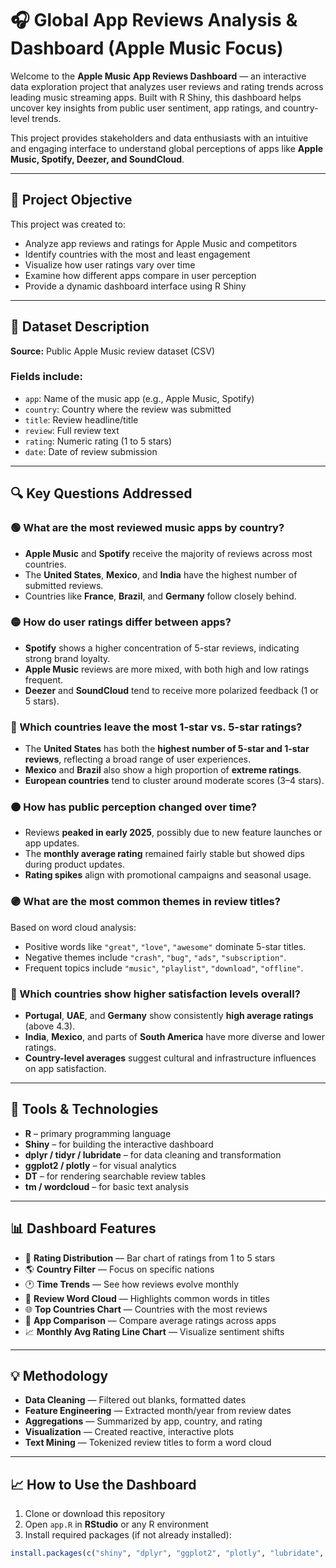 # 🎧 Global App Reviews Analysis & Dashboard (Apple Music Focus)

Welcome to the **Apple Music App Reviews Dashboard** — an interactive data exploration project that analyzes user reviews and rating trends across leading music streaming apps. Built with R Shiny, this dashboard helps uncover key insights from public user sentiment, app ratings, and country-level trends.

This project provides stakeholders and data enthusiasts with an intuitive and engaging interface to understand global perceptions of apps like **Apple Music, Spotify, Deezer, and SoundCloud**.

---

## 🎯 Project Objective

This project was created to:

- Analyze app reviews and ratings for Apple Music and competitors
- Identify countries with the most and least engagement
- Visualize how user ratings vary over time
- Examine how different apps compare in user perception
- Provide a dynamic dashboard interface using R Shiny

---

## 📁 Dataset Description

**Source:** Public Apple Music review dataset (CSV)

### Fields include:

- `app`: Name of the music app (e.g., Apple Music, Spotify)
- `country`: Country where the review was submitted
- `title`: Review headline/title
- `review`: Full review text
- `rating`: Numeric rating (1 to 5 stars)
- `date`: Date of review submission

---

## 🔍 Key Questions Addressed

### 🟢 What are the most reviewed music apps by country?

- **Apple Music** and **Spotify** receive the majority of reviews across most countries.
- The **United States**, **Mexico**, and **India** have the highest number of submitted reviews.
- Countries like **France**, **Brazil**, and **Germany** follow closely behind.

### 🟡 How do user ratings differ between apps?

- **Spotify** shows a higher concentration of 5-star reviews, indicating strong brand loyalty.
- **Apple Music** reviews are more mixed, with both high and low ratings frequent.
- **Deezer** and **SoundCloud** tend to receive more polarized feedback (1 or 5 stars).

### 🔴 Which countries leave the most 1-star vs. 5-star ratings?

- The **United States** has both the **highest number of 5-star and 1-star reviews**, reflecting a broad range of user experiences.
- **Mexico** and **Brazil** also show a high proportion of **extreme ratings**.
- **European countries** tend to cluster around moderate scores (3–4 stars).

### 🟠 How has public perception changed over time?

- Reviews **peaked in early 2025**, possibly due to new feature launches or app updates.
- The **monthly average rating** remained fairly stable but showed dips during product updates.
- **Rating spikes** align with promotional campaigns and seasonal usage.

### 🟣 What are the most common themes in review titles?

Based on word cloud analysis:
- Positive words like `"great"`, `"love"`, `"awesome"` dominate 5-star titles.
- Negative themes include `"crash"`, `"bug"`, `"ads"`, `"subscription"`.
- Frequent topics include `"music"`, `"playlist"`, `"download"`, `"offline"`.

### 🔵 Which countries show higher satisfaction levels overall?

- **Portugal**, **UAE**, and **Germany** show consistently **high average ratings** (above 4.3).
- **India**, **Mexico**, and parts of **South America** have more diverse and lower ratings.
- **Country-level averages** suggest cultural and infrastructure influences on app satisfaction.

---

## 📌 Tools & Technologies

- **R** – primary programming language
- **Shiny** – for building the interactive dashboard
- **dplyr / tidyr / lubridate** – for data cleaning and transformation
- **ggplot2 / plotly** – for visual analytics
- **DT** – for rendering searchable review tables
- **tm / wordcloud** – for basic text analysis

---

## 📊 Dashboard Features

- 📍 **Rating Distribution** — Bar chart of ratings from 1 to 5 stars
- 🌎 **Country Filter** — Focus on specific nations
- 🕐 **Time Trends** — See how reviews evolve monthly
- 🧠 **Review Word Cloud** — Highlights common words in titles
- 🌐 **Top Countries Chart** — Countries with the most reviews
- 🎵 **App Comparison** — Compare average ratings across apps
- 📈 **Monthly Avg Rating Line Chart** — Visualize sentiment shifts

---

## 💡 Methodology

- **Data Cleaning** — Filtered out blanks, formatted dates
- **Feature Engineering** — Extracted month/year from review dates
- **Aggregations** — Summarized by app, country, and rating
- **Visualization** — Created reactive, interactive plots
- **Text Mining** — Tokenized review titles to form a word cloud

---

## 📈 How to Use the Dashboard

1. Clone or download this repository  
2. Open `app.R` in **RStudio** or any R environment  
3. Install required packages (if not already installed):

```r
install.packages(c("shiny", "dplyr", "ggplot2", "plotly", "lubridate", "DT", "tm", "wordcloud"))
